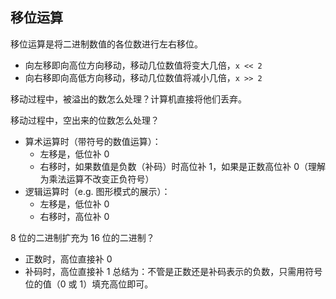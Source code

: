 ## 移位运算
移位运算是将二进制数值的各位数进行左右移位。
- 向左移即向高位方向移动，移动几位数值将变大几倍，`x << 2`
- 向右移即向高低方向移动，移动几位数值将减小几倍，`x >> 2`


移动过程中，被溢出的数怎么处理？计算机直接将他们丢弃。


移动过程中，空出来的位数怎么处理？
- 算术运算时（带符号的数值运算）：
    - 左移是，低位补 0
    - 右移时，如果数值是负数（补码）时高位补 1，如果是正数高位补 0（理解为乘法运算不改变正负符号）
- 逻辑运算时（e.g. 图形模式的展示）：
    - 左移是，低位补 0
    - 右移时，高位补 0


8 位的二进制扩充为 16 位的二进制？
- 正数时，高位直接补 0
- 补码时，高位直接补 1
总结为：不管是正数还是补码表示的负数，只需用符号位的值（0 或 1）填充高位即可。